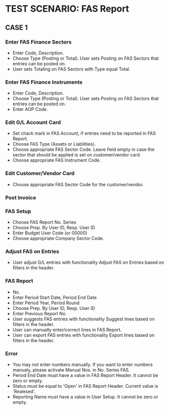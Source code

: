 # TEST SCENARIO: FAS Report


## CASE 1

### Enter FAS Finance Sectors

- Enter Code, Description.
- Choose Type (Posting or Total). User sets Posting on FAS Sectors that entries can be posted on.
- User sets Totaling on FAS Sectors with Type equal Total.

### Enter FAS Finance Instruments

- Enter Code, Description.
- Choose Type (Posting or Total). User sets Posting on FAS Sectors that entries can be posted on.
- Enter AOP Code.

### Edit G/L Account Card 

- Set chack mark in FAS Account, if entries need to be reported in FAS Report.
- Choose FAS Type (Assets or Liabilities). 
- Choose appropriate FAS Sector Code. Leave field empty in case the sector that should be applied is set on customer/vendor card.
- Choose appropriate FAS Instrument Code. 

### Edit Customer/Vendor Card 

- Choose appropriate FAS Sector Code for the customer/vendor. 

### Post Invoice

### FAS Setup

- Choose FAS Report No. Series 
- Choose Prep. By User ID, Resp. User ID
- Enter Budget User Code (or 00000)
- Choose appropriate Company Sector Code.

### Adjust FAS on Entries

- User adjust G/L entries with functionality Adjust FAS on Entries based on filters in the header.

### FAS Report

- No.
- Enter Period Start Date, Period End Date
- Enter Period Year, Period Round
- Choose Prep. By User ID, Resp. User ID
- Enter Previous Report No.
- User suggests FAS entries with functionality Suggest lines based on filters in the header.
- User can manually enter/correct lines in FAS Report.
- User can export FAS entries with functionality Export lines based on filters in the header.

### Error

- You may not enter numbers manually. If you want to enter numbers manualy, please activate Manual Nos. in No. Series FAS.
- Period End Date must have a value in FAS Report Header. It cannot be zero or empty. 
- Status must be equal to 'Open' in FAS Report Header. Current value is 'Realesed'.
- Reporting Name must have a value in User Setup. It cannot be zero or empty.
